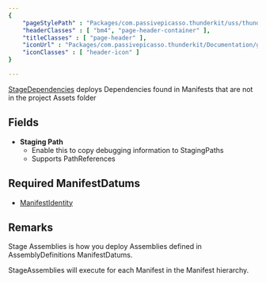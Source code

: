 ```yaml
---
{ 
	"pageStylePath" : "Packages/com.passivepicasso.thunderkit/uss/thunderkit_style.uss",
	"headerClasses" : [ "bm4", "page-header-container" ],
	"titleClasses" : [ "page-header" ],
	"iconUrl" : "Packages/com.passivepicasso.thunderkit/Documentation/graphics/TK_Pipeline_2X_Icon.png",
	"iconClasses" : [ "header-icon" ]
}

---
```


[StageDependencies](assetlink://Packages/com.passivepicasso.thunderkit/Editor/Core/Pipelines/Jobs/StageDependencies.cs) deploys Dependencies found in Manifests that are not in the project Assets folder

## Fields
* **Staging Path**
  - Enable this to copy debugging information to StagingPaths 
  - Supports PathReferences

## Required ManifestDatums

* [ManifestIdentity](assetlink://Packages/com.passivepicasso.thunderkit/Editor/Core/Manifests/Datum/ManifestIdentity.cs)

## Remarks

Stage Assemblies is how you deploy Assemblies defined in AssemblyDefinitions ManifestDatums.

StageAssemblies will execute for each Manifest in the Manifest hierarchy.
